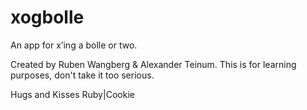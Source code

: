 xogbolle
========

An app for x’ing a bolle or two.

Created by Ruben Wangberg & Alexander Teinum. 
This is for learning purposes, don't take it too serious. 

Hugs and Kisses
Ruby|Cookie
